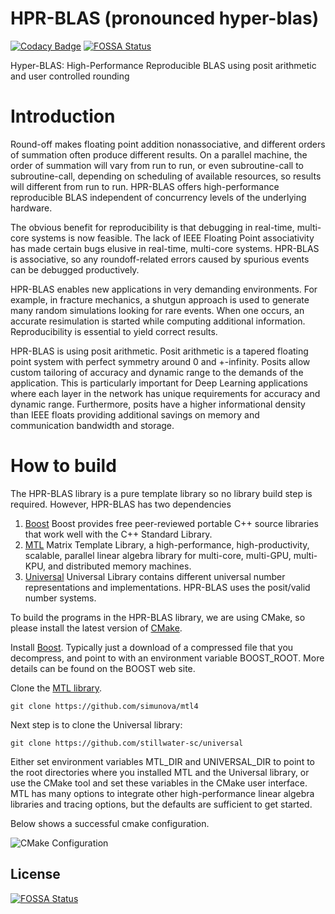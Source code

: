 # HPR-BLAS (pronounced hyper-blas)

[![Codacy Badge](https://api.codacy.com/project/badge/Grade/ac548d4ded9a4a6fa6ef90556c3abefc)](https://app.codacy.com/gh/stillwater-sc/hpr-blas?utm_source=github.com&utm_medium=referral&utm_content=stillwater-sc/hpr-blas&utm_campaign=Badge_Grade_Dashboard)
[![FOSSA Status](https://app.fossa.com/api/projects/git%2Bgithub.com%2Fstillwater-sc%2Fhpr-blas.svg?type=shield)](https://app.fossa.com/projects/git%2Bgithub.com%2Fstillwater-sc%2Fhpr-blas?ref=badge_shield)

Hyper-BLAS: High-Performance Reproducible BLAS using posit arithmetic and user controlled rounding

# Introduction

Round-off makes floating point addition nonassociative, and different orders of summation often produce different results.
On a parallel machine, the order of summation will vary from run to run, or even subroutine-call to subroutine-call, depending on scheduling of available resources, so results will different from run to run.
HPR-BLAS offers high-performance reproducible BLAS independent of concurrency levels of the underlying hardware.

The obvious benefit for reproducibility is that debugging in real-time, multi-core systems is now feasible. 
The lack of IEEE Floating Point associativity has made certain bugs elusive in real-time, multi-core systems. 
HPR-BLAS is associative, so any roundoff-related errors caused by spurious events can be debugged productively.

HPR-BLAS enables new applications in very demanding environments. For example, in fracture mechanics,
a shutgun approach is used to generate many random simulations looking for rare events. When one occurs,
an accurate resimulation is started while computing additional information. Reproducibility is essential
to yield correct results.

HPR-BLAS is using posit arithmetic. Posit arithmetic is a tapered floating point system with perfect symmetry around 0 and +-infinity. 
Posits allow custom tailoring of accuracy and dynamic range to the demands of the application. 
This is particularly important for Deep Learning applications where each layer in the network has unique requirements for accuracy and dynamic range. 
Furthermore, posits have a higher informational density than IEEE floats providing additional savings on memory and communication bandwidth and storage.

# How to build

The HPR-BLAS library is a pure template library so no library build step is required. However, HPR-BLAS has two dependencies
1. [Boost](http://www.boost.org)
    Boost provides free peer-reviewed portable C++ source libraries that work well with the C++ Standard Library.
2. [MTL](http://simunova.com)
    Matrix Template Library, a high-performance, high-productivity, scalable, parallel linear algebra library for multi-core, multi-GPU, multi-KPU, and distributed memory machines.
3. [Universal](https://github.com/stillwater-sc/universal)
    Universal Library contains different universal number representations and implementations. HPR-BLAS uses the posit/valid number systems.

To build the programs in the HPR-BLAS library, we are using CMake, so please install the latest version of [CMake](https://cmake.org/download).

Install [Boost](http://www.boost.org). Typically just a download of a compressed file that you decompress, and point to with an environment variable BOOST_ROOT. More details can be found on the BOOST web site.

Clone the [MTL library](http://simunova.com). 
```
git clone https://github.com/simunova/mtl4
```

Next step is to clone the Universal library:
```
git clone https://github.com/stillwater-sc/universal
```

Either set environment variables MTL_DIR and UNIVERSAL_DIR to point to the root directories where you installed MTL and the Universal library, or use the CMake tool and set these variables in the CMake user interface. MTL has many options to integrate other high-performance linear algebra libraries and tracing options, but the defaults are sufficient to get started.

Below shows a successful cmake configuration.

![CMake Configuration](images/cmake-configuration.png)




## License
[![FOSSA Status](https://app.fossa.com/api/projects/git%2Bgithub.com%2Fstillwater-sc%2Fhpr-blas.svg?type=large)](https://app.fossa.com/projects/git%2Bgithub.com%2Fstillwater-sc%2Fhpr-blas?ref=badge_large)